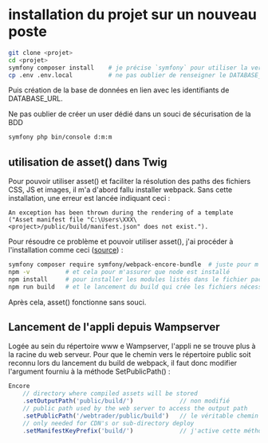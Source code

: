 # installation du projet sur un nouveau poste

```sh
git clone <projet>
cd <projet>
symfony composer install    # je précise `symfony` pour utiliser la version de php spécifiée dans les variables d'environnement de symfony CLI
cp .env .env.local          # ne pas oublier de renseigner le DATABASE_URL
```

Puis création de la base de données en lien avec les identifiants de DATABASE_URL.

Ne pas oublier de créer un user dédié dans un souci de sécurisation de la BDD

```sh
symfony php bin/console d:m:m
```

## utilisation de asset() dans Twig

Pour pouvoir utiliser asset() et faciliter la résolution des paths des fichiers CSS, JS et images, il m'a d'abord fallu installer webpack.
Sans cette installation, une erreur est lancée indiquant ceci :

```text
An exception has been thrown during the rendering of a template
("Asset manifest file "C:\Users\XXX\<project>/public/build/manifest.json" does not exist.").
```

Pour résoudre ce problème et pouvoir utiliser asset(), j'ai procéder à l'installation comme ceci ([source](https://github.com/symfony/symfony/discussions/45754)) :

```sh
symfony composer require symfony/webpack-encore-bundle  # juste pour m'asurer que le bundle est présent
npm -v          # et cela pour m'assurer que node est installé
npm install     # pour installer les modules listés dans le fichier package.json
npm run build   # et le lancement du build qui crée les fichiers nécessaires
```

Après cela, asset() fonctionne sans souci.

## Lancement de l'appli depuis Wampserver

Logée au sein du répertoire www e Wampserver, l'appli ne se trouve plus à la racine du web serveur.
Pour que le chemin vers le répertoire public soit reconnu lors du lancement du build de webpack, il faut donc modifier l'argument fourniu à la méthode SetPublicPath() :

```js
Encore
    // directory where compiled assets will be stored
    .setOutputPath('public/build/')             // non modifié
    // public path used by the web server to access the output path
    .setPublicPath('/webtrader/public/build')   // le véritable chemin public doit prendre en colmpte le sous-domaine webtrader
    // only needed for CDN's or sub-directory deploy
    .setManifestKeyPrefix('build/')             // j'active cette méthode pour que les clés du manifest.json correspondent à 'build/foo.js'
```